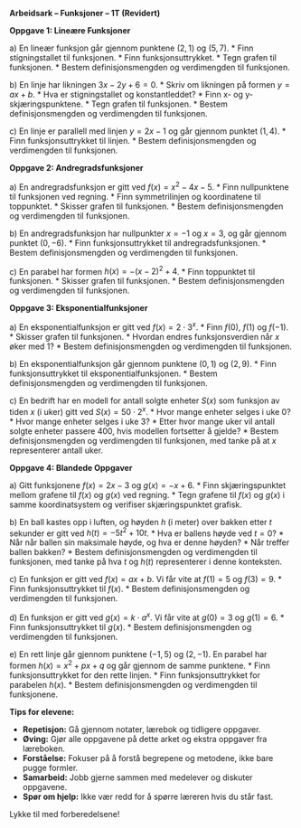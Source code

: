 **Arbeidsark – Funksjoner – 1T (Revidert)**

**Oppgave 1: Lineære Funksjoner**

a)  En lineær funksjon går gjennom punktene $(2, 1)$ og $(5, 7)$.
    *   Finn stigningstallet til funksjonen.
    *   Finn funksjonsuttrykket.
    *   Tegn grafen til funksjonen.
    *   Bestem definisjonsmengden og verdimengden til funksjonen.

b)  En linje har likningen $3x - 2y + 6 = 0$.
    *   Skriv om likningen på formen $y = ax + b$.
    *   Hva er stigningstallet og konstantleddet?
    *   Finn x- og y-skjæringspunktene.
    *   Tegn grafen til funksjonen.
    *   Bestem definisjonsmengden og verdimengden til funksjonen.

c)  En linje er parallell med linjen $y = 2x - 1$ og går gjennom punktet $(1, 4)$.
    *   Finn funksjonsuttrykket til linjen.
    *   Bestem definisjonsmengden og verdimengden til funksjonen.

**Oppgave 2: Andregradsfunksjoner**

a)  En andregradsfunksjon er gitt ved $f(x) = x^2 - 4x - 5$.
    *   Finn nullpunktene til funksjonen ved regning.
    *   Finn symmetrilinjen og koordinatene til toppunktet.
    *   Skisser grafen til funksjonen.
    *   Bestem definisjonsmengden og verdimengden til funksjonen.

b)  En andregradsfunksjon har nullpunkter $x = -1$ og $x = 3$, og går gjennom punktet $(0, -6)$.
    *   Finn funksjonsuttrykket til andregradsfunksjonen.
        *   Bestem definisjonsmengden og verdimengden til funksjonen.

c)  En parabel har formen $h(x) = -(x-2)^2 + 4$.
    *   Finn toppunktet til funksjonen.
    *   Skisser grafen til funksjonen.
    *   Bestem definisjonsmengden og verdimengden til funksjonen.

**Oppgave 3: Eksponentialfunksjoner**

a)  En eksponentialfunksjon er gitt ved $f(x) = 2 \cdot 3^x$.
    *   Finn $f(0)$, $f(1)$ og $f(-1)$.
    *   Skisser grafen til funksjonen.
    *   Hvordan endres funksjonsverdien når $x$ øker med 1?
    *   Bestem definisjonsmengden og verdimengden til funksjonen.

b)  En eksponentialfunksjon går gjennom punktene $(0, 1)$ og $(2, 9)$.
    *   Finn funksjonsuttrykket til eksponentialfunksjonen.
    *   Bestem definisjonsmengden og verdimengden til funksjonen.

c)  En bedrift har en modell for antall solgte enheter $S(x)$ som funksjon av tiden $x$ (i uker) gitt ved $S(x) = 50 \cdot 2^x$.
    *   Hvor mange enheter selges i uke 0?
    *   Hvor mange enheter selges i uke 3?
    *   Etter hvor mange uker vil antall solgte enheter passere 400, hvis modellen fortsetter å gjelde?
    *   Bestem definisjonsmengden og verdimengden til funksjonen, med tanke på at $x$ representerer antall uker.

**Oppgave 4: Blandede Oppgaver**

a)  Gitt funksjonene $f(x) = 2x - 3$ og $g(x) = -x + 6$.
    *   Finn skjæringspunktet mellom grafene til $f(x)$ og $g(x)$ ved regning.
    *   Tegn grafene til $f(x)$ og $g(x)$ i samme koordinatsystem og verifiser skjæringspunktet grafisk.

b)  En ball kastes opp i luften, og høyden $h$ (i meter) over bakken etter $t$ sekunder er gitt ved $h(t) = -5t^2 + 10t$.
    *   Hva er ballens høyde ved $t=0$?
    *   Når når ballen sin maksimale høyde, og hva er denne høyden?
    *   Når treffer ballen bakken?
    *   Bestem definisjonsmengden og verdimengden til funksjonen, med tanke på hva $t$ og $h(t)$ representerer i denne konteksten.

c)  En funksjon er gitt ved $f(x) = ax+b$. Vi får vite at $f(1) = 5$ og $f(3) = 9$.
    *   Finn funksjonsuttrykket til $f(x)$.
    *   Bestem definisjonsmengden og verdimengden til funksjonen.

d)  En funksjon er gitt ved $g(x) = k \cdot a^x$. Vi får vite at $g(0) = 3$ og $g(1) = 6$.
    *   Finn funksjonsuttrykket til $g(x)$.
    *   Bestem definisjonsmengden og verdimengden til funksjonen.

e)  En rett linje går gjennom punktene $(-1, 5)$ og $(2, -1)$. En parabel har formen $h(x) = x^2 + px + q$ og går gjennom de samme punktene.
    *   Finn funksjonsuttrykket for den rette linjen.
    *   Finn funksjonsuttrykket for parabelen $h(x)$.
    *   Bestem definisjonsmengden og verdimengden til funksjonene.

**Tips for elevene:**

*   **Repetisjon:** Gå gjennom notater, lærebok og tidligere oppgaver.
*   **Øving:** Gjør alle oppgavene på dette arket og ekstra oppgaver fra læreboken.
*   **Forståelse:** Fokuser på å forstå begrepene og metodene, ikke bare pugge formler.
*   **Samarbeid:** Jobb gjerne sammen med medelever og diskuter oppgavene.
*   **Spør om hjelp:** Ikke vær redd for å spørre læreren hvis du står fast.

Lykke til med forberedelsene!

